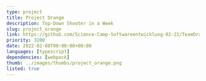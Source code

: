 ```yaml
---
type: project
title: Project Orange
description: Top-Down Shooter in a Week
slug: project_orange
link: https://github.com/Science-Camp-Softwareentwicklung-02-22/TeamOrange
priority: 3200
date: 2022-02-08T00:00:00+00:00
languages: [typescript]
dependencies: [webpack]
thumb: ../images/thumbs/project_orange.png
listed: true
---
```


